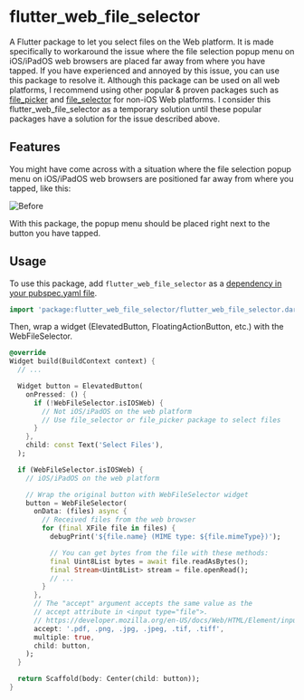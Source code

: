 # flutter_web_file_selector

A Flutter package to let you select files on the Web platform. It is made specifically to workaround the issue where the file selection popup menu on iOS/iPadOS web browsers are placed far away from where you have tapped. If you have experienced and annoyed by this issue, you can use this package to resolve it. Although this package can be used on all web platforms, I recommend using other popular & proven packages such as [file_picker](https://pub.dev/packages/file_picker) and [file_selector](https://pub.dev/packages/file_selector) for non-iOS Web platforms. I consider this flutter_web_file_selector as a temporary solution until these popular packages have a solution for the issue described above.

## Features

You might have come across with a situation where the file selection popup menu on iOS/iPadOS web browsers are positioned far away from where you tapped, like this:

![Before](https://raw.githubusercontent.com/koichia/flutter_web_file_selector/main/images/before-after.png)

With this package, the popup menu should be placed right next to the button you have tapped.

## Usage

To use this package, add `flutter_web_file_selector` as a [dependency in your pubspec.yaml file](https://flutter.dev/platform-plugins/).

```dart
import 'package:flutter_web_file_selector/flutter_web_file_selector.dart';
```

Then, wrap a widget (ElevatedButton, FloatingActionButton, etc.) with the WebFileSelector.

```dart
@override
Widget build(BuildContext context) {
  // ...

  Widget button = ElevatedButton(
    onPressed: () {
      if (!WebFileSelector.isIOSWeb) {
        // Not iOS/iPadOS on the web platform
        // Use file_selector or file_picker package to select files
      }
    },
    child: const Text('Select Files'),
  );

  if (WebFileSelector.isIOSWeb) {
    // iOS/iPadOS on the web platform

    // Wrap the original button with WebFileSelector widget
    button = WebFileSelector(
      onData: (files) async {
        // Received files from the web browser
        for (final XFile file in files) {
          debugPrint('${file.name} (MIME type: ${file.mimeType})');

          // You can get bytes from the file with these methods:
          final Uint8List bytes = await file.readAsBytes();
          final Stream<Uint8List> stream = file.openRead();
          // ...
        }
      },
      // The "accept" argument accepts the same value as the
      // accept attribute in <input type="file">.
      // https://developer.mozilla.org/en-US/docs/Web/HTML/Element/input/file#accept
      accept: '.pdf, .png, .jpg, .jpeg, .tif, .tiff',
      multiple: true,
      child: button,
    );
  }

  return Scaffold(body: Center(child: button));
}
```
